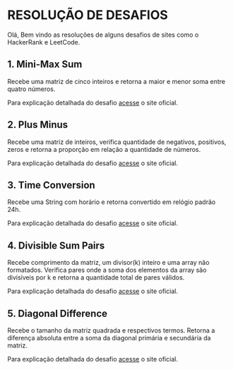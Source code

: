 # RESOLUÇÃO DE DESAFIOS

Olá, Bem vindo as resoluções de alguns desafios de sites como o HackerRank e LeetCode.

## 1. Mini-Max Sum
Recebe uma matriz de cinco inteiros e retorna a maior e menor soma entre quatro números.

Para explicação detalhada do desafio [acesse](https://www.hackerrank.com/challenges/three-month-preparation-kit-mini-max-sum/problem?h_l=interview&isFullScreen=true&playlist_slugs%5B%5D%5B%5D=preparation-kits&playlist_slugs%5B%5D%5B%5D=three-month-preparation-kit&playlist_slugs%5B%5D%5B%5D=three-month-week-one) o site oficial. 

## 2. Plus Minus
Recebe uma matriz de inteiros, verifica quantidade de negativos, positivos, zeros e retorna a proporção em relação a quantidade de números.

Para explicação detalhada do desafio [acesse](https://www.hackerrank.com/challenges/one-week-preparation-kit-plus-minus/problem?isFullScreen=true&h_l=interview&playlist_slugs%5B%5D=preparation-kits&playlist_slugs%5B%5D=one-week-preparation-kit&playlist_slugs%5B%5D=one-week-day-one) o site oficial. 

## 3. Time Conversion
Recebe uma String com horário e retorna convertido em relógio padrão 24h.

Para explicação detalhada do desafio [acesse](https://www.hackerrank.com/challenges/one-week-preparation-kit-time-conversion/problem?isFullScreen=true&h_l=interview&playlist_slugs%5B%5D=preparation-kits&playlist_slugs%5B%5D=one-week-preparation-kit&playlist_slugs%5B%5D=one-week-day-one) o site oficial. 

## 4. Divisible Sum Pairs
Recebe comprimento da matriz, um divisor(k) inteiro e uma array não formatados. Verifica pares onde a soma dos elementos da array são divisíveis por k e retorna a quantidade total de pares válidos.

Para explicação detalhada do desafio [acesse](https://www.hackerrank.com/challenges/three-month-preparation-kit-divisible-sum-pairs/problem?isFullScreen=true&h_l=interview&playlist_slugs%5B%5D=preparation-kits&playlist_slugs%5B%5D=three-month-preparation-kit&playlist_slugs%5B%5D=three-month-week-one) o site oficial. 

## 5. Diagonal Difference
Recebe o tamanho da matriz quadrada e respectivos termos. Retorna a diferença absoluta entre a soma da diagonal primária e secundária da matriz.

Para explicação detalhada do desafio [acesse](https://www.hackerrank.com/challenges/one-week-preparation-kit-diagonal-difference/problem?isFullScreen=true&h_l=interview&playlist_slugs%5B%5D=preparation-kits&playlist_slugs%5B%5D=one-week-preparation-kit&playlist_slugs%5B%5D=one-week-day-two) o site oficial.
